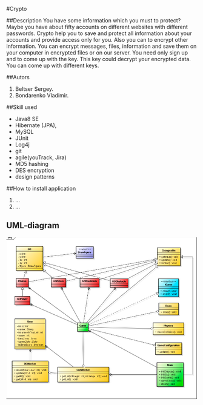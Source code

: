 #Crypto

##Description
You have some information which you must to protect?<br>
Maybe you have about fifty accounts on different websites with different passwords. 
Crypto help you to save and protect all information about your accounts and provide access only for you. 
Also you can to encrypt other information. 
You can encrypt messages, files, information and save them on your computer in encrypted files or on our server. 
You need only sign up and to come up with the key. This key could decrypt your encrypted data. 
You can come up with different keys.

##Autors
1. Beltser Sergey.
2. Bondarenko Vladimir.

##Skill used
* Java8 SE
* Hibernate (JPA),
* MySQL
* JUnit
* Log4j
* git
* agile(youTrack, Jira)
* MD5 hashing
* DES encryption
* design patterns

##How to install application
1. ...
2. ...

## UML-diagram
![UML-diagram](https://github.com/Serega290696/Game-Photon/blob/master/UML%20cd.png?raw=true)
